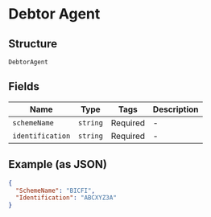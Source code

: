
# Debtor Agent

## Structure

`DebtorAgent`

## Fields

| Name | Type | Tags | Description |
|  --- | --- | --- | --- |
| `schemeName` | `string` | Required | - |
| `identification` | `string` | Required | - |

## Example (as JSON)

```json
{
  "SchemeName": "BICFI",
  "Identification": "ABCXYZ3A"
}
```

